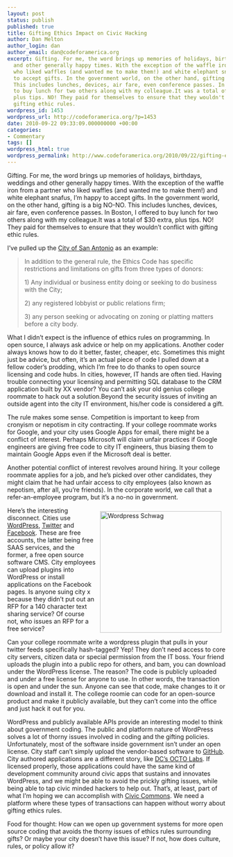 ```yaml
---
layout: post
status: publish
published: true
title: Gifting Ethics Impact on Civic Hacking
author: Dan Melton
author_login: dan
author_email: dan@codeforamerica.org
excerpt: Gifting. For me, the word brings up memories of holidays, birthdays, weddings
  and other generally happy times. With the exception of the waffle iron from a partner
  who liked waffles (and wanted me to make them!) and white elephant snafus, I'm happy
  to accept gifts. In the government world, on the other hand, gifting is a big NO-NO.
  This includes lunches, devices, air fare, even conference passes. In Boston, I offered
  to buy lunch for two others along with my colleague.It was a total of $30 extra,
  plus tips. NO! They paid for themselves to ensure that they wouldn't conflict with
  gifting ethic rules.
wordpress_id: 1453
wordpress_url: http://codeforamerica.org/?p=1453
date: 2010-09-22 09:33:09.000000000 +00:00
categories:
- Commentary
tags: []
wordpress_html: true
wordpress_permalink: http://www.codeforamerica.org/2010/09/22/gifting-ethics-impact-on-civic-hacking/
---
```


<p>Gifting. For me, the word brings up memories of holidays, birthdays, weddings and other generally happy times. With the exception of the waffle iron from a partner who liked waffles (and wanted me to make them!) and white elephant snafus, I’m happy to accept gifts. In the government world, on the other hand, gifting is a big NO-NO. This includes lunches, devices, air fare, even conference passes. In Boston, I offered to buy lunch for two others along with my colleague.It was a total of $30 extra, plus tips. NO! They paid for themselves to ensure that they wouldn’t conflict with gifting ethic rules.<span id="more-1453"></span></p>
<p>I’ve pulled up the <a href="http://www.sanantonio.gov/ecfl/documents/GiftHandbook.htm">City of San Antonio</a> as an example:</p>
<blockquote><p>In addition to the general rule, the Ethics Code has specific restrictions and limitations on gifts from three types of donors:</p>
<p>1) Any individual or business entity doing or seeking to do business with the City;</p>
<p>2) any registered lobbyist or public relations firm;</p>
<p>3) any person seeking or advocating on zoning or platting matters before a city body.</p></blockquote>
<p>What I didn’t expect is the influence of ethics rules on programming. In open source, I always ask advice or help on my applications. Another coder always knows how to do it better, faster, cheaper, etc. Sometimes this might just be advice, but often, it’s an actual piece of code I pulled down at a fellow coder’s prodding, which I’m free to do thanks to open source licensing and code hubs. In cities, however, IT hands are often tied. Having trouble connecting your licensing and permitting SQL database to the CRM application built by XX vendor? You can’t ask your old genius college roommate to hack out a solution.Beyond the security issues of inviting an outside agent into the city IT environment, his/her code is considered a gift.</p>
<p>The rule makes some sense.  Competition is important to keep from cronyism or nepotism in city contracting. If your college roommate works for Google, and your city uses Google Apps for email, there might be a conflict of interest. Perhaps Microsoft will claim unfair practices if Google engineers are giving free code to city IT engineers, thus biasing them to maintain Google Apps even if the Microsoft deal is better.</p>
<p>Another potential conflict of interest revolves around hiring. It your college roommate applies for a job, and he’s picked over other candidates, they might claim that he had unfair access to city employees (also known as nepotism, after all, you’re friends). In the corporate world, we call that a refer-an-employee program, but it’s a no-no in government.</p>
<p><a href="http://www.flickr.com/photos/iamperegrino/2913018697/" title="Wordpress Schwag by Peregrino Will Reign, on Flickr"><img align="right" alt="Wordpress Schwag" hspace="10" src="http://farm4.static.flickr.com/3036/2913018697_ccbb33e993_m.jpg" vspace="10" width="280"/></a>Here’s the interesting disconnect. Cities use <a href="http://cmsreport.com/blog/2009/using-wordpress-city-saves-19000">WordPress</a>, <a href="http://twitter.com/seattle_city">Twitter</a> and <a href="http://ko-kr.facebook.com/pages/San-Jose-CA/City-of-San-Jose/65782505449">Facebook</a>. These are free accounts, the latter being free SAAS services, and the former, a free open source software CMS. City employees can upload plugins into WordPress or install applications on the Facebook pages. Is anyone suing city x because they didn’t put out an RFP for a 140 character text sharing service? Of course not, who issues an RFP for a free service?</p>
<p>Can your college roommate write a wordpress plugin that pulls in your twitter feeds specifically hash-tagged? Yep! They don’t need access to core city servers, citizen data or special permission from the IT boss. Your friend uploads the plugin into a public repo for others, and bam, you can download under the WordPress license. The reason? The code is publicly uploaded and under a free license for anyone to use. In other words, the transaction is open and under the sun. Anyone can see that code, make changes to it or download and install it. The college roomie can code for an open-source product and make it publicly available, but they can’t come into the office and just hack it out for you.</p>
<p>WordPress and publicly available APIs provide an interesting model to think about government coding. The public and platform nature of WordPress solves a lot of thorny issues involved in coding and the gifting policies. Unfortunately, most of the software inside government isn’t under an open license. City staff can’t simply upload the vendor-based software to <a href="http://www.github.com">GitHub</a>. City authored applications are a different story, like <a href="http://octo.dc.gov/DC/OCTO/">DC’s OCTO Labs</a>. If licensed properly, those applications could have the same kind of development community around civic apps that sustains and innovates WordPress, and we might be able to avoid the prickly gifting issues, while being able to tap civic minded hackers to help out. That’s, at least, part of what I’m hoping we can accomplish with <a href="http://civiccommons.com">Civic Commons</a>. We need a platform where these types of transactions can happen without worry about gifting ethics rules.</p>
<p>Food for thought: How can we open up government systems for more open source coding that avoids the thorny issues of ethics rules surrounding gifts? Or maybe your city doesn’t have this issue? If not, how does culture, rules, or policy allow it?</p>
